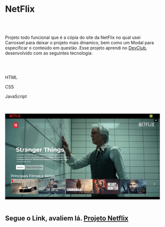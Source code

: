<h1>NetFlix</h1>
<br>
<br>
<p>Projeto todo funcional que é a cópia do site da NetFlix no qual usei Carrossel para deixar o projeto  mais dinamico, bem como um Modal para especificar o conteúdo em questão .Esse projeto aprendi no <a href="https//rodolfomori.com.br/devclub">DevClub</a></h2>, desenvolvido com as seguintes tecnologia:</p>
<br>
<br>
<p>HTML</p>
<p>CSS</p>
<p>JavaScript</p>
<br>
<br>
<img src="https://github.com/MicaelMarcos13/Netflix/blob/main/img/Captura%20de%20tela%202024-12-05%20155636.png?raw=true">
<br>
<br>
<h2>Segue o Link, avaliem lá. <a href="https://micaelmarcos13.github.io/Netflix/">Projeto Netflix</a> </h2> 

